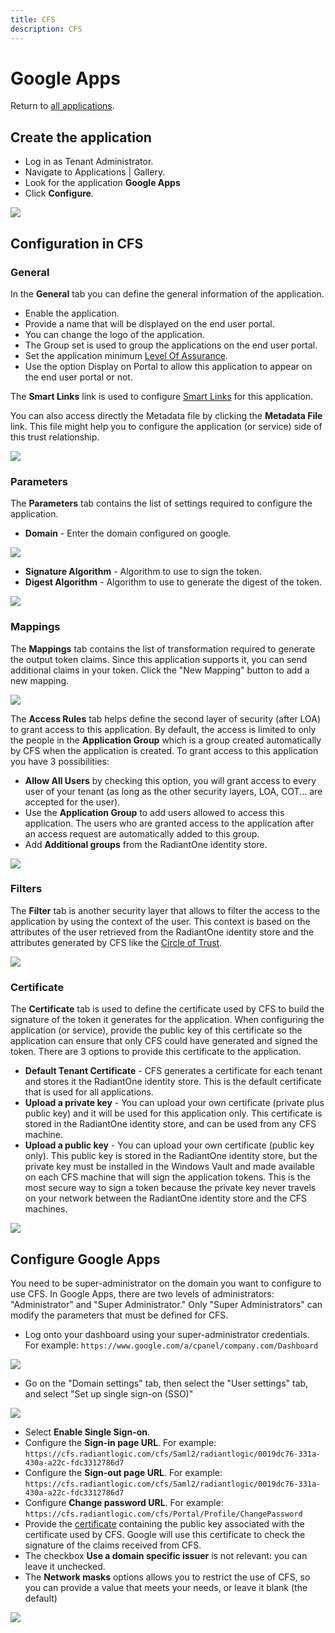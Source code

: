 ```yaml
---
title: CFS
description: CFS
---
```


Google Apps
===========

Return to [all applications](03-configuration#applications).

Create the application
----------------------

*   Log in as Tenant Administrator.
*   Navigate to Applications | Gallery.
*   Look for the application **Google Apps**
*   Click **Configure**.

![](media/googleapps-configure.png)

Configuration in CFS
--------------------

### General

In the **General** tab you can define the general information of the application.

*   Enable the application.
*   Provide a name that will be displayed on the end user portal.
*   You can change the logo of the application.
*   The Group set is used to group the applications on the end user portal.
*   Set the application minimum [Level Of Assurance](../docs/getting-started/concepts.html#level-of-assurance).
*   Use the option Display on Portal to allow this application to appear on the end user portal or not.

The **Smart Links** link is used to configure [Smart Links](../docs/configuration/smartlinks.html) for this application.

You can also access directly the Metadata file by clicking the **Metadata File** link. This file might help you to configure the application (or service) side of this trust relationship.

![](media/googleapps-tab-general.png)

### Parameters

The **Parameters** tab contains the list of settings required to configure the application.

*   **Domain** - Enter the domain configured on google.

![](media/googleapps-tab-parameters.png)

*   **Signature Algorithm** - Algorithm to use to sign the token.
*   **Digest Algorithm** - Algorithm to use to generate the digest of the token.

![](media/algorithms.png)

### Mappings

The **Mappings** tab contains the list of transformation required to generate the output token claims. Since this application supports it, you can send additional claims in your token. Click the "New Mapping" button to add a new mapping.

![](media/googleapps-tab-mappings.png)

The **Access Rules** tab helps define the second layer of security (after LOA) to grant access to this application. By default, the access is limited to only the people in the **Application Group** which is a group created automatically by CFS when the application is created. To grant access to this application you have 3 possibilities:

*   **Allow All Users** by checking this option, you will grant access to every user of your tenant (as long as the other security layers, LOA, COT... are accepted for the user).
*   Use the **Application Group** to add users allowed to access this application. The users who are granted access to the application after an access request are automatically added to this group.
*   Add **Additional groups** from the RadiantOne identity store.

![](media/googleapps-tab-access-rules.png)

### Filters

The **Filter** tab is another security layer that allows to filter the access to the application by using the context of the user. This context is based on the attributes of the user retrieved from the RadiantOne identity store and the attributes generated by CFS like the [Circle of Trust](../docs/getting-started/concepts.html#circle-of-trust).

![](media/googleapps-tab-filter.png)

### Certificate

The **Certificate** tab is used to define the certificate used by CFS to build the signature of the token it generates for the application. When configuring the application (or service), provide the public key of this certificate so the application can ensure that only CFS could have generated and signed the token. There are 3 options to provide this certificate to the application.

*   **Default Tenant Certificate** - CFS generates a certificate for each tenant and stores it the RadiantOne identity store. This is the default certificate that is used for all applications.
*   **Upload a private key** - You can upload your own certificate (private plus public key) and it will be used for this application only. This certificate is stored in the RadiantOne identity store, and can be used from any CFS machine.
*   **Upload a public key** - You can upload your own certificate (public key only). This public key is stored in the RadiantOne identity store, but the private key must be installed in the Windows Vault and made available on each CFS machine that will sign the application tokens. This is the most secure way to sign a token because the private key never travels on your network between the RadiantOne identity store and the CFS machines.

![](media/googleapps-tab-certificate.png)

Configure Google Apps
---------------------

You need to be super-administrator on the domain you want to configure to use CFS. In Google Apps, there are two levels of administrators: "Administrator" and "Super Administrator." Only "Super Administrators" can modify the parameters that must be defined for CFS.

*   Log onto your dashboard using your super-administrator credentials. For example: `https://www.google.com/a/cpanel/company.com/Dashboard`

![](media/1-dashboard.png)

*   Go on the "Domain settings" tab, then select the "User settings" tab, and select "Set up single sign-on (SSO)"

![](media/2-domainsettings.png)

*   Select **Enable Single Sign-on**.
*   Configure the **Sign-in page URL**. For example: `https://cfs.radiantlogic.com/cfs/Saml2/radiantlogic/0019dc76-331a-430a-a22c-fdc3312786d7`
*   Configure the **Sign-out page URL**. For example: `https://cfs.radiantlogic.com/cfs/Saml2/radiantlogic/0019dc76-331a-430a-a22c-fdc3312786d7`
*   Configure **Change password URL**. For example: `https://cfs.radiantlogic.com/cfs/Portal/Profile/ChangePassword`
*   Provide the [certificate](#certificate) containing the public key associated with the certificate used by CFS. Google will use this certificate to check the signature of the claims received from CFS.
*   The checkbox **Use a domain specific issuer** is not relevant: you can leave it unchecked.
*   The **Network masks** options allows you to restrict the use of CFS, so you can provide a value that meets your needs, or leave it blank (the default)

![](media/3-sso.png)